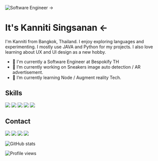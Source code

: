 ![Software Engineer](https://cdn.discordapp.com/attachments/384068146346328064/751829711528919141/Untitled_design.png)
->
# It's Kanniti Singsanan <-

I'm Kanniti from Bangkok, Thailand. I enjoy exploring languages and experimenting. I mostly use JAVA and Python for my projects. I also love learning about UX and UI design as a new hobby.



- 💼 I'm currently a Software Engineer at Bespokify TH
- 🔭 I’m currently working on Sneakers image auto detection / AR advertisement. 
- 🌱 I’m currently learning Node / Augment reality Tech.  

## Skills

<img src="https://img.shields.io/badge/python-%233776AB.svg?&style=for-the-badge&logo=python&logoColor=white"> <img src="https://img.shields.io/badge/java-%23ED8B00.svg?&style=for-the-badge&logo=java&logoColor=white"> <img src="https://img.shields.io/badge/AutoCAD-%233776AB.svg?&style=for-the-badge&logo=Academia&logoColor=white"> 
<img src="https://img.shields.io/badge/gmail-%23D14836.svg?&style=for-the-badge&logo=gmail&logoColor=white"> 
<img src="https://img.shields.io/badge/arduino-%2300979D.svg?&style=for-the-badge&logo=arduino&logoColor=white">


## Contact
[<img src="https://img.shields.io/badge/gmail-%23D14836.svg?&style=for-the-badge&logo=gmail&logoColor=white">](https://mail.google.com/mail/u/?authuser=kanniti.singsanan@gmail.com) [<img src="https://img.shields.io/badge/facebook-%231877F2.svg?&style=for-the-badge&logo=facebook&logoColor=white">](https://www.facebook.com/0lmarcusl0) [<img src="https://img.shields.io/badge/instagram-%23E4405F.svg?&style=for-the-badge&logo=instagram&logoColor=white">](https://www.instagram.com/0lmarcusl0)  [<img src="https://img.shields.io/badge/linkedin-%230077B5.svg?&style=for-the-badge&logo=linkedin&logoColor=white">](https://www.linkedin.com/in/kanniti-s-794320100/)


![GitHub stats](https://github-readme-stats.vercel.app/api?username=kanniti&show_icons=true)  

![Profile views](https://gpvc.arturio.dev/kanniti)  
